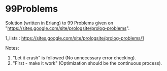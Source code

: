 99Problems
==========

Solution (written in Erlang) to 99 Problems given on "https://sites.google.com/site/prologsite/prolog-problems".

1_lists : https://sites.google.com/site/prologsite/prolog-problems/1


Notes:

1. "Let it crash" is followed (No unnecessary error checking).
2. "First - make it work" (Optimization should be the continuous process).
